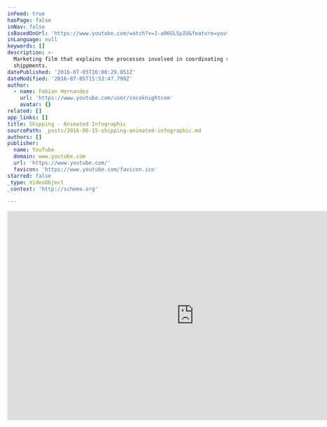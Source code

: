 ```yaml
---
inFeed: true
hasPage: false
inNav: false
isBasedOnUrl: 'https://www.youtube.com/watch?v=J-a06GLSpIU&feature=youtu.be'
inLanguage: null
keywords: []
description: >-
  Marketing film that explains the processes involved in coordinating supply
  shippments.
datePublished: '2016-07-05T16:00:29.051Z'
dateModified: '2016-07-05T15:53:47.799Z'
author:
  - name: Fabian Hernandez
    url: 'https://www.youtube.com/user/cocoknightcom'
    avatar: {}
related: []
app_links: []
title: Shipping - Animated Infographic
sourcePath: _posts/2016-06-15-shipping-animated-infographic.md
authors: []
publisher:
  name: YouTube
  domain: www.youtube.com
  url: 'https://www.youtube.com/'
  favicon: 'https://www.youtube.com/favicon.ico'
starred: false
_type: VideoObject
_context: 'http://schema.org'

---
```

<iframe src="https://cdn.embedly.com/widgets/media.html?src=https%3A%2F%2Fwww.youtube.com%2Fembed%2FJ-a06GLSpIU%3Ffeature%3Doembed&amp;url=http%3A%2F%2Fwww.youtube.com%2Fwatch%3Fv%3DJ-a06GLSpIU&amp;image=https%3A%2F%2Fi.ytimg.com%2Fvi%2FJ-a06GLSpIU%2Fhqdefault.jpg&amp;key=b7d04c9b404c499eba89ee7072e1c4f7&amp;type=text%2Fhtml&amp;schema=youtube" width="854" height="480" scrolling="no" frameborder="0" allowfullscreen="" style=""></iframe>